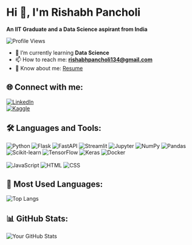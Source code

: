 # Hi 👋, I'm Rishabh Pancholi  
**An IIT Graduate and a Data Science aspirant from India** 

![Profile Views](https://komarev.com/ghpvc/?username=rishabhpancholi&color=blue)  

- 🌱 I’m currently learning **Data Science**  
- 📫 How to reach me: **rishabhpancholi134@gmail.com**  
- 📄 Know about me: [Resume](https://drive.google.com/file/d/143dAvs1UvBa-3uy7xkZA-7ybLPmfjiLL/view?usp=sharing)

## 🌐 Connect with me:  
[![LinkedIn](https://img.shields.io/badge/LinkedIn-0A66C2?style=for-the-badge&logo=linkedin&logoColor=white)](https://www.linkedin.com/in/rishabh-pancholi-9a31b9191/)  
[![Kaggle](https://img.shields.io/badge/Kaggle-20BEFF?style=for-the-badge&logo=kaggle&logoColor=white)](https://www.kaggle.com/rishabhpancholi1302)  

## 🛠 Languages and Tools:  
<p align="left"> <img src="https://img.shields.io/badge/Python-3776AB?style=for-the-badge&logo=python&logoColor=white" alt="Python"/> <img src="https://img.shields.io/badge/Flask-000000?style=for-the-badge&logo=flask" alt="Flask"/> <img src="https://img.shields.io/badge/FastAPI-005571?style=for-the-badge&logo=fastapi&logoColor=white" alt="FastAPI"/> <img src="https://img.shields.io/badge/Streamlit-FF4B4B?style=for-the-badge&logo=streamlit&logoColor=white" alt="Streamlit"/> <img src="https://img.shields.io/badge/Jupyter-F37626?style=for-the-badge&logo=jupyter&logoColor=white" alt="Jupyter"/> <img src="https://img.shields.io/badge/Numpy-013243?style=for-the-badge&logo=numpy&logoColor=white" alt="NumPy"/> <img src="https://img.shields.io/badge/Pandas-150458?style=for-the-badge&logo=pandas&logoColor=white" alt="Pandas"/> <img src="https://img.shields.io/badge/Scikit--Learn-F7931E?style=for-the-badge&logo=scikit-learn&logoColor=white" alt="Scikit-learn"/> <img src="https://img.shields.io/badge/TensorFlow-FF6F00?style=for-the-badge&logo=tensorflow&logoColor=white" alt="TensorFlow"/> <img src="https://img.shields.io/badge/Keras-D00000?style=for-the-badge&logo=keras&logoColor=white" alt="Keras"/> <img src="https://img.shields.io/badge/Docker-2496ED?style=for-the-badge&logo=docker&logoColor=white" alt="Docker"/> <br><br> <img src="https://img.shields.io/badge/JavaScript-F7DF1E?style=for-the-badge&logo=javascript&logoColor=black" alt="JavaScript"/> <img src="https://img.shields.io/badge/HTML-E34F26?style=for-the-badge&logo=html5&logoColor=white" alt="HTML"/> <img src="https://img.shields.io/badge/CSS-1572B6?style=for-the-badge&logo=css3&logoColor=white" alt="CSS"/> </p>

## 📌 Most Used Languages:
![Top Langs](https://github-readme-stats.vercel.app/api/top-langs/?username=rishabhpancholi&layout=compact&theme=radical)

## 📊 GitHub Stats:  
![Your GitHub Stats](https://github-readme-stats.vercel.app/api?username=rishabhpancholi&show_icons=true&theme=radical)  
